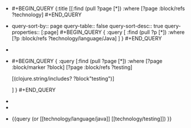 - #+BEGIN_QUERY
  {:title
   [[:find (pull ?page [*]) 
     :where 
     [?page :block/refs ?technology]
  #+END_QUERY
- query-sort-by:: page
  query-table:: false
  query-sort-desc:: true
  query-properties:: [:page]
  #+BEGIN_QUERY
  {
  	:query [
  		:find (pull ?p [*]) 
  		:where 
              [?p :block/refs ?technology/language/Java]
  	]
  }
  #+END_QUERY
-
- #+BEGIN_QUERY
  {
   :query [:find (pull ?page [*])
   :where
   [?page :block/marker ?block]
   [?page :block/refs ?testing]
   
   [(clojure.string/includes? ?block"testing")]
   
  ]
  }
  #+END_QUERY
-
-
- {{query (or [[technology/language/java]] [[technology/testing]]) }}